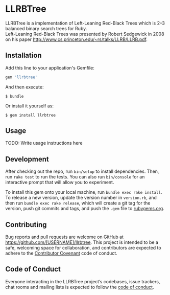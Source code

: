 # LLRBTree

LLRBTree is a implementation of Left-Leaning Red-Black Trees which is 2–3 balanced binary search trees for Ruby.  
Left-Leaning Red-Black Trees was presented by Robert Sedgewick in 2008 on his paper http://www.cs.princeton.edu/~rs/talks/LLRB/LLRB.pdf.

## Installation

Add this line to your application's Gemfile:

```ruby
gem 'llrbtree'
```

And then execute:

    $ bundle

Or install it yourself as:

    $ gem install llrbtree

## Usage

TODO: Write usage instructions here

## Development

After checking out the repo, run `bin/setup` to install dependencies. Then, run `rake test` to run the tests. You can also run `bin/console` for an interactive prompt that will allow you to experiment.

To install this gem onto your local machine, run `bundle exec rake install`. To release a new version, update the version number in `version.rb`, and then run `bundle exec rake release`, which will create a git tag for the version, push git commits and tags, and push the `.gem` file to [rubygems.org](https://rubygems.org).

## Contributing

Bug reports and pull requests are welcome on GitHub at https://github.com/[USERNAME]/llrbtree. This project is intended to be a safe, welcoming space for collaboration, and contributors are expected to adhere to the [Contributor Covenant](http://contributor-covenant.org) code of conduct.

## Code of Conduct

Everyone interacting in the LLRBTree project’s codebases, issue trackers, chat rooms and mailing lists is expected to follow the [code of conduct](https://github.com/[USERNAME]/llrbtree/blob/master/CODE_OF_CONDUCT.md).
